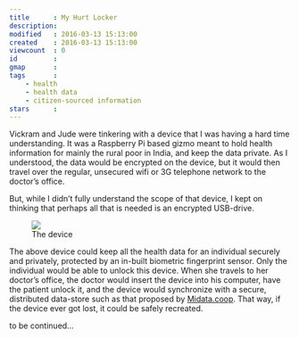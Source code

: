 ```yaml
---
title      : My Hurt Locker
description: 
modified   : 2016-03-13 15:13:00
created    : 2016-03-13 15:13:00
viewcount  : 0
id         : 
gmap       : 
tags       :
    - health
    - health data
    - citizen-sourced information
stars      : 
---
```


Vickram and Jude were tinkering with a device that I was having a hard time understanding. It was a Raspberry Pi based gizmo meant to hold health information for mainly the rural poor in India, and keep the data private. As I understood, the data would be encrypted on the device, but it would then travel over the regular, unsecured wifi or 3G telephone network to the doctor’s office.

But, while I didn’t fully understand the scope of that device, I kept on thinking that perhaps all that is needed is an encrypted USB-drive.

<figure>
    <img src="usb.png">
    <figcaption>The device</figcaption>
</figure>

The above device could keep all the health data for an individual securely and privately, protected by an in-built biometric fingerprint sensor. Only the individual would be able to unlock this device. When she travels to her doctor’s office, the doctor would insert the device into his computer, have the patient unlock it, and the device would synchronize with a secure, distributed data-store such as that proposed by [Midata.coop](http://midata.coop). That way, if the device ever got lost, it could be safely recreated.

to be continued…
